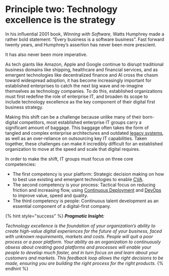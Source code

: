 # Principle two: Technology excellence is the strategy

In his influential 2001 book, _Winning with Software,_ Watts Humphrey made a rather bold statement: “Every business is a software business”. Fast forward twenty years, and Humphrey’s assertion has never been more prescient.

It has also never been more imperative.

As tech giants like Amazon, Apple and Google continue to disrupt traditional business domains like shipping, healthcare and financial services, and as emergent technologies like decentralized finance and AI cross the chasm toward widespread adoption, it has become increasingly important for established enterprises to catch the next big wave and re-imagine themselves as technology companies. To do this, established organizations must first redefine the role of enterprise IT, and broaden its scope to include technology excellence as the key component of their digital first business strategy.

Making this shift can be a challenge because unlike many of their born-digital competitors, most established enterprise IT groups carry a significant amount of baggage. This baggage often takes the form of tangled and complex enterprise architectures and outdated [legacy systems](../../glossary.md), as well as an over-reliance on outsourcing key IT capabilities. Taken together, these challenges can make it incredibly difficult for an established organization to move at the speed and scale that digital requires.

In order to make the shift, IT groups must focus on three core competencies:

* The first competency is your platform: Strategic decision making on how to best use existing and emergent technologies to enable [CVA](../principle-one-focus-on-customer-value-and-adaptability/).
* The second competency is your process: Tactical focus on reducing friction and increasing flow, using [Continuous Deployment](../../glossary.md) and [DevOps](../../glossary.md) to improve value, speed and quality.
* The third competency is people: Continuous talent development as an essential component of a digital-first company.

{% hint style="success" %}
_**Pragmatic Insight:**_ 

_Technology excellence is the foundation of your organization’s ability to create high-value digital experiences for the future of your business, faced with unknown requirements, markets and costs. People will quit a poor process or a poor platform. Your ability as an organization to continuously obsess about creating good platforms and processes will enable your people to develop much faster, and in turn focus on and learn about your customers and markets. This feedback loop allows the right decisions to be made, ensuring you are building the right process for the right products._
{% endhint %}

